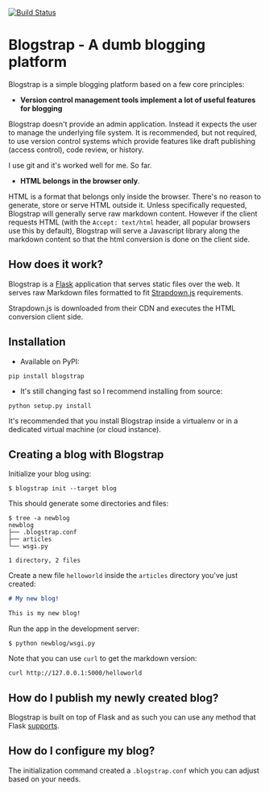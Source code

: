 [![Build Status](https://api.travis-ci.org/joehakimrahme/blogstrap.png)](https://api.travis-ci.org/joehakimrahme/blogstrap)


Blogstrap - A dumb blogging platform
====================================

Blogstrap is a simple blogging platform based on a few core principles:

* **Version control management tools implement a lot of useful
  features for blogging**

Blogstrap doesn't provide an admin application. Instead it expects the user to
manage the underlying file system. It is recommended, but not required, to use
version control systems which provide features like draft publishing (access
control), code review, or history.

I use git and it's worked well for me. So far.

* **HTML belongs in the browser only**.

HTML is a format that belongs only inside the browser. There's no reason to
generate, store or serve HTML outside it. Unless specifically requested,
Blogstrap will generally serve raw markdown content. However if the client
requests HTML (with the `Accept: text/html` header, all popular browsers use
this by default), Blogstrap will serve a Javascript library along the markdown
content so that the html conversion is done on the client side.


How does it work?
-----------------

Blogstrap is a [Flask](http://flask.pocoo.org/) application that serves static
files over the web. It serves raw Markdown files formatted to fit
[Strapdown.js](http://strapdownjs.com/) requirements.

Strapdown.js is downloaded from their CDN and executes the HTML conversion
client side.


Installation
------------

* Available on PyPI:

```
pip install blogstrap
```

* It's still changing fast so I recommend installing from source:

```
python setup.py install
```

It's recommended that you install Blogstrap inside a virtualenv or in a
dedicated virtual machine (or cloud instance).


Creating a blog with Blogstrap
-----------------------------

Initialize your blog using:

```
$ blogstrap init --target blog
```

This should generate some directories and files:

```
$ tree -a newblog
newblog
├── .blogstrap.conf
├── articles
└── wsgi.py

1 directory, 2 files

```

Create a new file `helloworld` inside the `articles` directory you've just
created:

```markdown
# My new blog!

This is my new blog!
```

Run the app in the development server:

```
$ python newblog/wsgi.py
```

Note that you can use `curl` to get the markdown version:

```
curl http://127.0.0.1:5000/helloworld
```

How do I publish my newly created blog?
---------------------------------------

Blogstrap is built on top of Flask and as such you can use any
method that Flask [supports](http://flask.pocoo.org/docs/0.10/deploying/).

How do I configure my blog?
---------------------------

The initialization command created a `.blogstrap.conf` which you can
adjust based on your needs.

